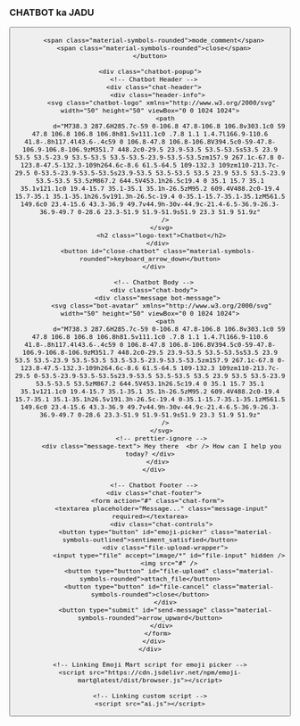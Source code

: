 <!DOCTYPE html>
<!-- Coding By CodingNepal - youtube.com/@codingnepal -->
<html lang="en">
  <head>
    <meta charset="UTF-8" />
    <meta name="viewport" content="width=device-width, initial-scale=1.0" />
    <title>AI Chatbot by Mahak</title>
    <!-- Linking Google fonts for icons -->
    <link rel="stylesheet" href="https://fonts.googleapis.com/css2?family=Material+Symbols+Outlined:opsz,wght,FILL,GRAD@48,400,0,0&family=Material+Symbols+Rounded:opsz,wght,FILL,GRAD@48,400,1,0" />
    <link rel="stylesheet" href="ai.css" />
  </head>
  <body>
    <h3>CHATBOT ka JADU</h3>
    <!-- Chatbot Toggler -->
    <button id="chatbot-toggler">
     
      <span class="material-symbols-rounded">mode_comment</span>
      <span class="material-symbols-rounded">close</span>
    </button>

    <div class="chatbot-popup">
      <!-- Chatbot Header -->
      <div class="chat-header">
        <div class="header-info">
          <svg class="chatbot-logo" xmlns="http://www.w3.org/2000/svg" width="50" height="50" viewBox="0 0 1024 1024">
            <path
              d="M738.3 287.6H285.7c-59 0-106.8 47.8-106.8 106.8v303.1c0 59 47.8 106.8 106.8 106.8h81.5v111.1c0 .7.8 1.1 1.4.7l166.9-110.6 41.8-.8h117.4l43.6-.4c59 0 106.8-47.8 106.8-106.8V394.5c0-59-47.8-106.9-106.8-106.9zM351.7 448.2c0-29.5 23.9-53.5 53.5-53.5s53.5 23.9 53.5 53.5-23.9 53.5-53.5 53.5-53.5-23.9-53.5-53.5zm157.9 267.1c-67.8 0-123.8-47.5-132.3-109h264.6c-8.6 61.5-64.5 109-132.3 109zm110-213.7c-29.5 0-53.5-23.9-53.5-53.5s23.9-53.5 53.5-53.5 53.5 23.9 53.5 53.5-23.9 53.5-53.5 53.5zM867.2 644.5V453.1h26.5c19.4 0 35.1 15.7 35.1 35.1v121.1c0 19.4-15.7 35.1-35.1 35.1h-26.5zM95.2 609.4V488.2c0-19.4 15.7-35.1 35.1-35.1h26.5v191.3h-26.5c-19.4 0-35.1-15.7-35.1-35.1zM561.5 149.6c0 23.4-15.6 43.3-36.9 49.7v44.9h-30v-44.9c-21.4-6.5-36.9-26.3-36.9-49.7 0-28.6 23.3-51.9 51.9-51.9s51.9 23.3 51.9 51.9z"
            />
          </svg>
          <h2 class="logo-text">Chatbot</h2>
        </div>
        <button id="close-chatbot" class="material-symbols-rounded">keyboard_arrow_down</button>
      </div>

      <!-- Chatbot Body -->
      <div class="chat-body">
        <div class="message bot-message">
          <svg class="bot-avatar" xmlns="http://www.w3.org/2000/svg" width="50" height="50" viewBox="0 0 1024 1024">
            <path
              d="M738.3 287.6H285.7c-59 0-106.8 47.8-106.8 106.8v303.1c0 59 47.8 106.8 106.8 106.8h81.5v111.1c0 .7.8 1.1 1.4.7l166.9-110.6 41.8-.8h117.4l43.6-.4c59 0 106.8-47.8 106.8-106.8V394.5c0-59-47.8-106.9-106.8-106.9zM351.7 448.2c0-29.5 23.9-53.5 53.5-53.5s53.5 23.9 53.5 53.5-23.9 53.5-53.5 53.5-53.5-23.9-53.5-53.5zm157.9 267.1c-67.8 0-123.8-47.5-132.3-109h264.6c-8.6 61.5-64.5 109-132.3 109zm110-213.7c-29.5 0-53.5-23.9-53.5-53.5s23.9-53.5 53.5-53.5 53.5 23.9 53.5 53.5-23.9 53.5-53.5 53.5zM867.2 644.5V453.1h26.5c19.4 0 35.1 15.7 35.1 35.1v121.1c0 19.4-15.7 35.1-35.1 35.1h-26.5zM95.2 609.4V488.2c0-19.4 15.7-35.1 35.1-35.1h26.5v191.3h-26.5c-19.4 0-35.1-15.7-35.1-35.1zM561.5 149.6c0 23.4-15.6 43.3-36.9 49.7v44.9h-30v-44.9c-21.4-6.5-36.9-26.3-36.9-49.7 0-28.6 23.3-51.9 51.9-51.9s51.9 23.3 51.9 51.9z"
            />
          </svg>
          <!-- prettier-ignore -->
          <div class="message-text"> Hey there  <br /> How can I help you today? </div>
        </div>
      </div>

      <!-- Chatbot Footer -->
      <div class="chat-footer">
        <form action="#" class="chat-form">
          <textarea placeholder="Message..." class="message-input" required></textarea>
          <div class="chat-controls">
            <button type="button" id="emoji-picker" class="material-symbols-outlined">sentiment_satisfied</button>
            <div class="file-upload-wrapper">
              <input type="file" accept="image/*" id="file-input" hidden />
              <img src="#" />
              <button type="button" id="file-upload" class="material-symbols-rounded">attach_file</button>
              <button type="button" id="file-cancel" class="material-symbols-rounded">close</button>
            </div>
            <button type="submit" id="send-message" class="material-symbols-rounded">arrow_upward</button>
          </div>
        </form>
      </div>
    </div>

    <!-- Linking Emoji Mart script for emoji picker -->
    <script src="https://cdn.jsdelivr.net/npm/emoji-mart@latest/dist/browser.js"></script>

    <!-- Linking custom script -->
    <script src="ai.js"></script>
  </body>
</html>
